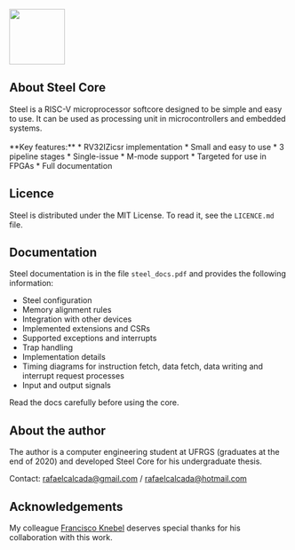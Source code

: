 <p align="left">
  <img width="100" src="https://user-images.githubusercontent.com/22325319/85179004-38513880-b256-11ea-9a1a-4d204183bb13.png">
</p>
<h2 align="left">About Steel Core</h2>
Steel is a RISC-V microprocessor softcore designed to be simple and easy to use. It can be used as processing unit in microcontrollers and embedded systems.
<br>
<br>
**Key features:**
* RV32IZicsr implementation
* Small and easy to use
* 3 pipeline stages
* Single-issue
* M-mode support
* Targeted for use in FPGAs
* Full documentation

## Licence

Steel is distributed under the MIT License. To read it, see the `LICENCE.md` file.

## Documentation

Steel documentation is in the file `steel_docs.pdf` and provides the following information:
* Steel configuration
* Memory alignment rules
* Integration with other devices
* Implemented extensions and CSRs
* Supported exceptions and interrupts
* Trap handling
* Implementation details
* Timing diagrams for instruction fetch, data fetch, data writing and interrupt request processes
* Input and output signals

Read the docs carefully before using the core.

## About the author

The author is a computer engineering student at UFRGS (graduates at the end of 2020) and developed Steel Core for his undergraduate thesis.

Contact: rafaelcalcada@gmail.com / rafaelcalcada@hotmail.com

## Acknowledgements

My colleague [Francisco Knebel](https://github.com/FranciscoKnebel) deserves special thanks for his collaboration with this work.
